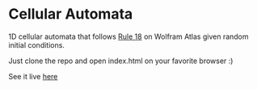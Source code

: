 # Cellular Automata
1D cellular automata that follows [Rule 18](http://atlas.wolfram.com/01/01/18/) on Wolfram Atlas given random initial conditions.

Just clone the repo and open index.html on your favorite browser :)

See it live [here](https://mashruravi.github.io/cellular-automata/)
